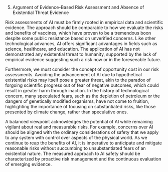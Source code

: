 5. Argument of Evidence-Based Risk Assessment and Absence of Existential Threat Evidence

Risk assessments of AI must be firmly rooted in empirical data and scientific evidence. The approach should be comparable to how we evaluate the risks and benefits of vaccines, which have proven to be a tremendous boon despite some public resistance based on unverified concerns. Like other technological advances, AI offers significant advantages in fields such as science, healthcare, and education. The application of AI has not demonstrated any existential threat to humanity, supported by the lack of empirical evidence suggesting such a risk now or in the foreseeable future.

Furthermore, we must consider the concept of opportunity cost in our risk assessments. Avoiding the advancement of AI due to hypothetical existential risks may itself pose a greater threat, akin to the paradox of forgoing scientific progress out of fear of negative outcomes, which could result in greater harm through inaction. In the history of technological concern, many speculated fears, such as the depletion of petroleum or the dangers of genetically modified organisms, have not come to fruition, highlighting the importance of focusing on substantiated risks, like those presented by climate change, rather than speculative ones.

A balanced viewpoint acknowledges the potential of AI while remaining vigilant about real and measurable risks. For example, concerns over AI should be aligned with the ordinary considerations of safety that we apply to any system with control over aspects of the physical world. As we continue to reap the benefits of AI, it is imperative to anticipate and mitigate reasonable risks without succumbing to unsubstantiated fears of an existential nature. The measured approach to AI safety should be characterized by proactive risk management and the continuous evaluation of emerging evidence.